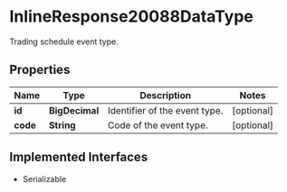 

# InlineResponse20088DataType

Trading schedule event type.

## Properties

Name | Type | Description | Notes
------------ | ------------- | ------------- | -------------
**id** | **BigDecimal** | Identifier of the event type. |  [optional]
**code** | **String** | Code of the event type. |  [optional]


## Implemented Interfaces

* Serializable


